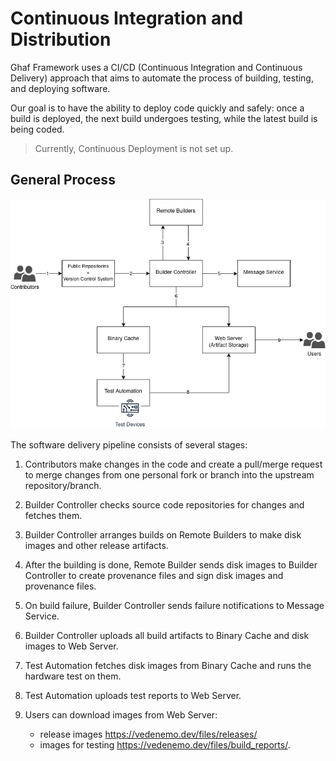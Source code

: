 <!--
    Copyright 2022-2024 TII (SSRC) and the Ghaf contributors
    SPDX-License-Identifier: CC-BY-SA-4.0
-->

# Continuous Integration and Distribution

Ghaf Framework uses a CI/CD (Continuous Integration and Continuous Delivery) approach that aims to automate the process of building, testing, and deploying software.

Our goal is to have the ability to deploy code quickly and safely: once a build is deployed, the next build undergoes testing, while the latest build is being coded.

> Currently, Continuous Deployment is not set up.


## General Process

![CI/CD Architecture](../img/CICD_general.drawio.png "Ghaf CI/CD Architecture")

The software delivery pipeline consists of several stages:

1. Contributors make changes in the code and create a pull/merge request to merge changes from one personal fork or branch into the upstream repository/branch.

2. Builder Controller checks source code repositories for changes and fetches them.

3. Builder Controller arranges builds on Remote Builders to make disk images and other release artifacts.

4. After the building is done, Remote Builder sends disk images to Builder Controller to create provenance files and sign disk images and provenance files.

5. On build failure, Builder Controller sends failure notifications to Message Service.

6. Builder Controller uploads all build artifacts to Binary Cache and disk images to Web Server.

7. Test Automation fetches disk images from Binary Cache and runs the hardware test on them.

8. Test Automation uploads test reports to Web Server.

9.  Users can download images from Web Server:

    * release images <https://vedenemo.dev/files/releases/>
    * images for testing <https://vedenemo.dev/files/build_reports/>.
